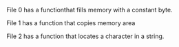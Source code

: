 File 0 has a functionthat fills memory with a constant byte.

File 1 has a function that copies memory area

 File 2 has a function that locates a character in a string.

